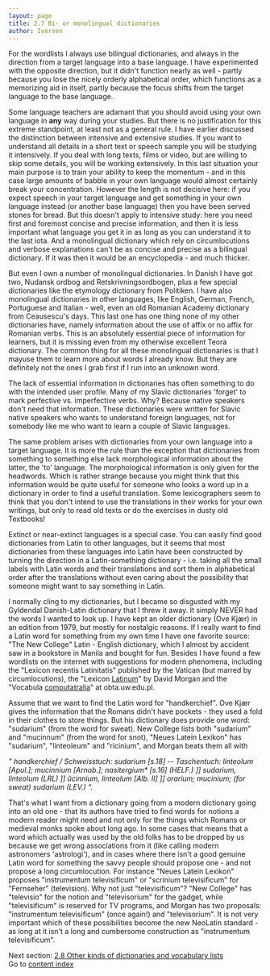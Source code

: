 ```yaml
---
layout: page
title: 2.7 Bi- or monolingual dictionaries
author: Iversen
---
```

For the wordlists I always use bilingual dictionaries, and always in the direction from a target language into a base language. I have experimented with the opposite direction, but it didn't function nearly as well - partly because you lose the nicely orderly alphabetical order, which functions as a memorizing aid in itself, partly because the focus shifts from the target language to the base language. 

Some language teachers are adamant that you should avoid using your own language in **any** way during your studies. But there is no justification for this extreme  standpoint, at least not as a general rule. I have earlier discussed the distinction between intensive and extensive studies. If you want to understand all details in a short text or speech sample you will be studying it intensively. If you deal with long texts, films or video, but are willing to skip some details, you will be working extensively. In this last situation your main purpose is to train your ability to keep the momentum - and in this case large amounts of  babble in your own language would almost certainly break your concentration. However the length is not decisive here: if you expect speech in your target language and get something in your own language instead (or another base language) then you have been served stones for bread. But this doesn't apply to intensive study: here you need first and foremost concise and precise information, and then it is less important what language you get it in as long as you can understand it to the last iota. And a monolingual dictionary which rely on circumlocutions and verbose explanations can't be as concise and precise as a bilingual dictionary. If it was then it would be an encyclopedia - and much thicker.

But even I own a number of monolingual dictionaries. In Danish I have got two, Nudansk ordbog and Retskrivningsordbogen, plus a few special dictionaries like the etymology dictionary from Politiken. I have also monolingual dictionaries in other languages, like English, German, French, Portuguese and Italian - well, even an old Romanian Academy dictionary from Ceausescu's days. This last one has one thing none of my other dictionaries have, namely information about the use of affix or no affix for Romanian verbs. This is an absolutely essential piece of information for learners, but it is missing even from my otherwise excellent Teora dictionary.  The common thing for all these monolingual dictionaries is that I mayuse them to learn more about words I already know. But they are definitely not the ones I grab first if I run into an unknown word.

The lack of essential information in dictionaries has often something to do with the intended user profile. Many of my Slavic dictionaries 'forget' to mark perfective vs. imperfective verbs. Why? Because native speakers don't need that information. These dictionaries were written for Slavic native speakers who wants to understand foreign languages, not for somebody like me who want to learn a couple of Slavic languages. 

The same problem arises with dictionaries from your own language into a target language. It is more the rule than the exception that dictionaries from something to something else lack morphological information about the latter, the 'to' language. The morphological information is only given for the headwords. Which is rather strange because you might think that this information would be quite useful for someone who looks a word up in a dictionary in order to find a useful translation. Some lexicographers  seem to think that you don't intend to use the translations in their works for your own writings, but only to read old texts or do the exercises in dusty old Textbooks! 

Extinct or near-extinct languages is a special case. You can easily find good dictionaries from Latin to other languages, but it seems that most dictionaries from these languages into Latin have been constructed by turning the direction in a Latin-something dictionary - i.e. taking all the small labels with Latin words and their translations and sort them in alphabetical order after the translations without even caring about the possibility that someone might want to say something in Latin. 

I normally cling to my dictionaries, but I became so disgusted with my Gyldendal Danish-Latin dictionary that I threw it away.  It simply NEVER had the words I wanted to look up. I have kept an older dictionary (Ove Kjær) in an edition from 1979, but mostly for nostalgic reasons. If I really want to find a Latin word for something from my own time I have one favorite source: "The New College" Latin - English dictionary, which I almost by accident saw in a bookstore in Manila and bought for fun. Besides I have found a few wordlists on the internet with suggestions for modern phenomena, including the  "Lexicon recentis Latinitatis" published by the Vatican (but marred by circumlocutions), the "Lexicon [Latinum](http://www.culturaclasica.com/lingualatina/lexicon_latinum_%20morgan.pdf)"  by David Morgan and the "Vocabula [computatralia](http://www.obta.uw.edu.pl/~draco/docs/voccomp.html)" at obta.uw.edu.pl. 

Assume that we want to find the Latin word for "handkerchief". Ove Kjær gives the information that the Romans didn't have pockets - they used a fold in their clothes to store things. But his dictionary does provide one word: "sudarium" (from the word for sweat). New College lists both "sudarium" and "mucinnum" (from the word for snot), "Neues Latein Lexikon" has "sudarium", "linteoleum" and "ricinium", and Morgan beats them all with 

*" handkerchief / Schweisstuch: sudarium [s.18] -- Taschentuch: linteolum [Apul.]; mucinnium [Arnob.]; nasitergium\* [s.16] (HELF.) ]] sudarium, linteolum (LRL) ]] ûcinnium, linteolum [Alb. II] ]] orarium; mucinium; (for sweat) sudarium (LEV.) ".*

That's what I want from a dictionary going from a modern dictionary going into an old one - that its authors have tried to find words for notions a modern reader might need and not only for the things which Romans or medieval monks spoke about long ago. In some cases that means that a word which actually was used by the old folks has to be dropped by us because we get wrong associations from it (like calling modern astronomers 'astrologi'), and in cases where there isn't a good genuine Latin word for something the savvy people should propose one - and not propose a long circumlocution. For instance "Neues Latein Lexikon" proposes "instrumentum televisificum" or "scrinium televisificum" for "Fernseher" (television). Why not just "televisificum"?  "New College" has "televisio" for the notion and "televisorium" for the gadget, while "televisificum"  is reserved for TV programs, and Morgan has two proposals: "instrumentum televisificum" (once again!) and "televisorium". It is not very important which of these possibilities become the new NeoLatin standard - as long at it isn't a long and cumbersome construction as "instrumentum televisificum".



Next section: [2.8 Other kinds of dictionaries and vocabulary lists](../2-8-other-kinds-of-dictionaries-and-vocabulary-lists/)  
Go to [content index](../)
